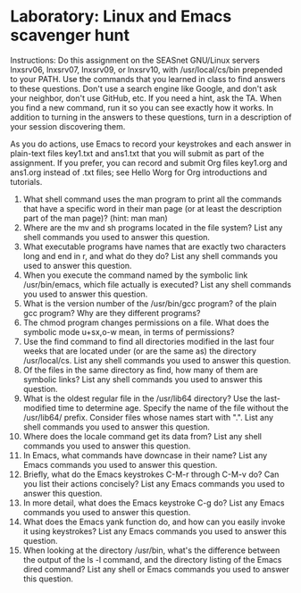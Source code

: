 # Laboratory: Linux and Emacs scavenger hunt

Instructions: Do this assignment on the SEASnet GNU/Linux servers lnxsrv06, lnxsrv07, lnxsrv09, or lnxsrv10, with /usr/local/cs/bin prepended to your PATH. Use the commands that you learned in class to find answers to these questions. Don't use a search engine like Google, and don't ask your neighbor, don't use GitHub, etc. If you need a hint, ask the TA. When you find a new command, run it so you can see exactly how it works. In addition to turning in the answers to these questions, turn in a description of your session discovering them.

As you do actions, use Emacs to record your keystrokes and each answer in plain-text files key1.txt and ans1.txt that you will submit as part of the assignment. If you prefer, you can record and submit Org files key1.org and ans1.org instead of .txt files; see Hello Worg for Org introductions and tutorials.

1. What shell command uses the man program to print all the commands that have a specific word in their man page (or at least the description part of the man page)? (hint: man man)
2. Where are the mv and sh programs located in the file system? List any shell commands you used to answer this question.
3. What executable programs have names that are exactly two characters long and end in r, and what do they do? List any shell commands you used to answer this question.
4. When you execute the command named by the symbolic link /usr/bin/emacs, which file actually is executed? List any shell commands you used to answer this question.
5. What is the version number of the /usr/bin/gcc program? of the plain gcc program? Why are they different programs?
6. The chmod program changes permissions on a file. What does the symbolic mode u+sx,o-w mean, in terms of permissions?
7. Use the find command to find all directories modified in the last four weeks that are located under (or are the same as) the directory /usr/local/cs. List any shell commands you used to answer this question.
8. Of the files in the same directory as find, how many of them are symbolic links? List any shell commands you used to answer this question.
9. What is the oldest regular file in the /usr/lib64 directory? Use the last-modified time to determine age. Specify the name of the file without the /usr/lib64/ prefix. Consider files whose names start with ".". List any shell commands you used to answer this question.
10. Where does the locale command get its data from? List any shell commands you used to answer this question.
11. In Emacs, what commands have downcase in their name? List any Emacs commands you used to answer this question.
12. Briefly, what do the Emacs keystrokes C-M-r through C-M-v do? Can you list their actions concisely? List any Emacs commands you used to answer this question.
13. In more detail, what does the Emacs keystroke C-g do? List any Emacs commands you used to answer this question.
14. What does the Emacs yank function do, and how can you easily invoke it using keystrokes? List any Emacs commands you used to answer this question.
15. When looking at the directory /usr/bin, what's the difference between the output of the ls -l command, and the directory listing of the Emacs dired command? List any shell or Emacs commands you used to answer this question.
